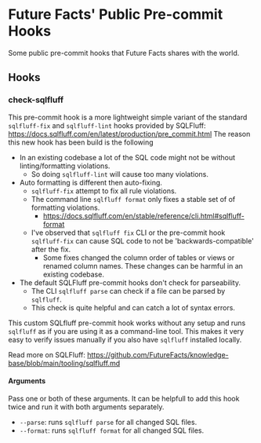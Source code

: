 # Future Facts' Public Pre-commit Hooks

Some public pre-commit hooks that Future Facts shares with the world.

## Hooks

### check-sqlfluff

This pre-commit hook is a more lightweight simple variant of the standard `sqlfluff-fix` and `sqlfluff-lint` hooks provided by SQLFluff: <https://docs.sqlfluff.com/en/latest/production/pre_commit.html>
The reason this new hook has been build is the following

- In an existing codebase a lot of the SQL code might not be without linting/formatting violations.
  - So doing `sqlfluff-lint` will cause too many violations.
- Auto formatting is different then auto-fixing.
  - `sqlfluff-fix` attempt to fix all rule violations.
  - The command line `sqlfluff format` only fixes a stable set of of formatting violations.
    - <https://docs.sqlfluff.com/en/stable/reference/cli.html#sqlfluff-format>
  - I've observed that `sqlfluff fix` CLI or the pre-commit hook `sqlfluff-fix` can cause SQL code to not be 'backwards-compatible' after the fix.
    - Some fixes changed the column order of tables or views or renamed column names. These changes can be harmful in an existing codebase.
- The default SQLFluff pre-commit hooks don't check for parseability.
  - The CLI `sqlfluff parse` can check if a file can be parsed by `sqlfluff`.
  - This check is quite helpful and can catch a lot of syntax errors.

This custom SQLfluff pre-commit hook works without any setup and runs `sqlfluff` as if you are using it as a command-line tool.
This makes it very easy to verify issues manually if you also have `sqlfluff` installed locally.

Read more on SQLFluff: <https://github.com/FutureFacts/knowledge-base/blob/main/tooling/sqlfluff.md>

#### Arguments

Pass one or both of these arguments.
It can be helpfull to add this hook twice and run it with both arguments separately.

- `--parse`: runs `sqlfluff parse` for all changed SQL files.
- `--format`: runs `sqlfluff format` for all changed SQL files.
